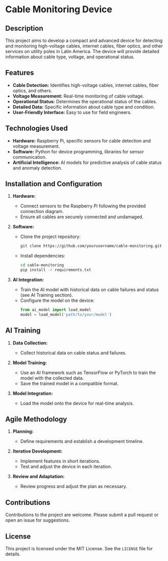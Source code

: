 # Cable Monitoring Device

## Description

This project aims to develop a compact and advanced device for detecting and monitoring high-voltage cables, internet cables, fiber optics, and other services on utility poles in Latin America. The device will provide detailed information about cable type, voltage, and operational status.

## Features

- **Cable Detection:** Identifies high-voltage cables, internet cables, fiber optics, and others.
- **Voltage Measurement:** Real-time monitoring of cable voltage.
- **Operational Status:** Determines the operational status of the cables.
- **Detailed Data:** Specific information about cable type and condition.
- **User-Friendly Interface:** Easy to use for field engineers.

## Technologies Used

- **Hardware:** Raspberry Pi, specific sensors for cable detection and voltage measurement.
- **Software:** Python for device programming, libraries for sensor communication.
- **Artificial Intelligence:** AI models for predictive analysis of cable status and anomaly detection.

## Installation and Configuration

1. **Hardware:**
   - Connect sensors to the Raspberry Pi following the provided connection diagram.
   - Ensure all cables are securely connected and undamaged.

2. **Software:**
   - Clone the project repository:
     ```bash
     git clone https://github.com/yourusername/cable-monitoring.git
     ```
   - Install dependencies:
     ```bash
     cd cable-monitoring
     pip install -r requirements.txt
     ```

3. **AI Integration:**
   - Train the AI model with historical data on cable failures and status (see AI Training section).
   - Configure the model on the device:
     ```python
     from ai_model import load_model
     model = load_model('path/to/your/model')
     ```

## AI Training

1. **Data Collection:**
   - Collect historical data on cable status and failures.

2. **Model Training:**
   - Use an AI framework such as TensorFlow or PyTorch to train the model with the collected data.
   - Save the trained model in a compatible format.

3. **Model Integration:**
   - Load the model onto the device for real-time analysis.

## Agile Methodology

1. **Planning:**
   - Define requirements and establish a development timeline.

2. **Iterative Development:**
   - Implement features in short iterations.
   - Test and adjust the device in each iteration.

3. **Review and Adaptation:**
   - Review progress and adjust the plan as necessary.

## Contributions

Contributions to the project are welcome. Please submit a pull request or open an issue for suggestions.

## License

This project is licensed under the MIT License. See the `LICENSE` file for details.

